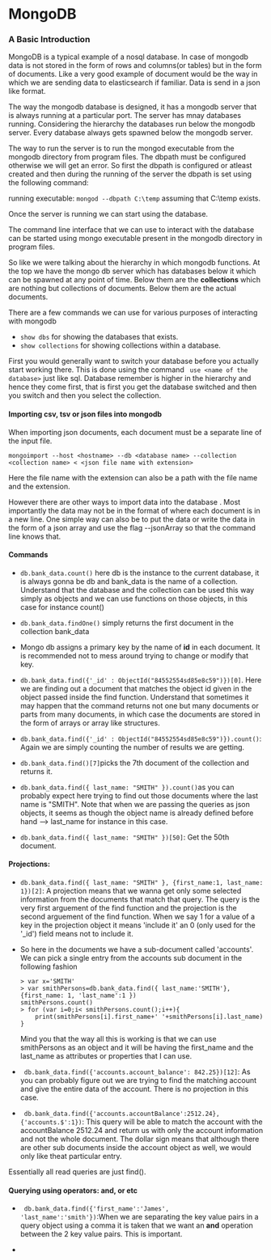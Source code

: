 # MongoDB

### A Basic Introduction

MongoDB is a typical example of a nosql database. In case of mongodb data is not stored in the form of rows and columns(or tables) but in the form of documents. Like a very good example of document would be the way in which we are sending data to elasticsearch if familiar. Data is send in a json like format. 

The way the mongodb database is designed, it has a mongodb server that is always running at a particular port. The server has mnay databases running. Considering the hierarchy the databases run below the mongodb server. Every database always gets spawned below the mongodb server.

The way to run the server is to run the mongod executable from the mongodb directory from program files. The dbpath must be configured otherwise we will get an error. So first the dbpath is configured or atleast created and then during the running of the server the dbpath is set using the following command:

running executable: ``` mongod --dbpath C:\temp ``` assuming that C:\temp exists.

Once the server is running we can start using the database.

The command line interface that we can use to interact with the database can be started using mongo executable present in the mongodb directory in program files.

So like we were talking about the hierarchy in which mongodb functions. At the top we have the mongo db server which has databases below it which can be spawned at any point of time. Below them are the **collections** which are nothing but collections of documents. Below them are the actual documents.

There are a few commands we can use for various purposes of interacting with mongodb

- ``` show dbs ``` for showing the databases that exists.
- ``` show collections ``` for showing collections within a 
database.

First you would generally want to switch your database before you actually start working there. This is done using the command ``` use <name of the database>``` just like sql. Database remember is higher in the hierarchy and hence they come first, that is first you get the database switched and then you switch and then you select the collection.

#### Importing csv, tsv or json files into mongodb

When importing json documents, each document must be a separate line of the input file.

```
mongoimport --host <hostname> --db <database name> --collection <collection name> < <json file name with extension> 
```

Here the file name with the extension can also be a path with the file name and the extension.

However there are other ways to import data into the database . Most importantly the data may not be in the format of where each document is in a new line. One simple way can also be to put the data or write the data in the form of a json array and use the flag --jsonArray so that the command line knows that.

#### Commands

- ``` db.bank_data.count() ``` here db is the instance to the current database, it is always gonna be db and bank_data is the name of a collection. Understand that the database and the collection can be used this way simply as objects and we can use functions on those objects, in this case for instance count()

- ``` db.bank_data.findOne() ``` simply returns the first document in the collection bank_data

- Mongo db assigns a primary key by the name of **id** in each document. It is recommended not to mess around trying to change or modify that key.

- ``` db.bank_data.find({'_id' : ObjectId("84552554sd85e8c59")})[0] ```. Here we are finding out a document that matches the object id given in the object passed inside the find function. Understand that sometimes it may happen that the command returns not one but many documents or parts from many documents, in which case the documents are stored in the form of arrays or array like structures. 

- ``` db.bank_data.find({'_id' : ObjectId("84552554sd85e8c59")}).count() ```: Again we are simply counting the number of results we are getting.

- ``` db.bank_data.find()[7] ```picks the 7th document of the collection and returns it.

- ``` db.bank_data.find({ last_name: "SMITH" }).count() ```as you can probably expect here trying to find out those documents where the last name is "SMITH". Note that when we are passing the queries as json objects, it seems as though the object name is already defined before hand --> last_name for instance in this case.

- ``` db.bank_data.find({ last_name: "SMITH" })[50] ```: Get the 50th document.

#### Projections:

- ``` db.bank_data.find({ last_name: "SMITH" }, {first_name:1, last_name: 1})[2] ```: A projection means that we wanna get only some selected information from the documents that match that query. The query is the very first arguement of the find function and the projection is the second arguement of the find function. When we say 1 for a value of a key in the projection object it means 'include it' an 0 (only used for the '_id') field means not to include it.

- So here in the documents we have a sub-document called 'accounts'. We can pick a single entry from the accounts sub document in the following fashion
    ```     
    > var x='SMITH'
    > var smithPersons=db.bank_data.find({ last_name:'SMITH'}, {first_name: 1, 'last_name':1 })
    smithPersons.count()
    > for (var i=0;i< smithPersons.count();i++){
        print(smithPersons[i].first_name+' '+smithPersons[i].last_name)
    }
    ```
    Mind you that the way all this is working is that we can use smithPersons as an object and it will be having the first_name and the last_name as attributes or properties that I can use.

- ``` db.bank_data.find({'accounts.account_balance': 842.25})[12]```: As you can probably figure out we are trying to find the matching account and give the entire data of the account. There is no projection in this case.  

- ``` db.bank_data.find({'accounts.accountBalance':2512.24}, {'accounts.$':1})```: This query will be able to match the account with the accountBalance 2512.24 and return us with only the account information and not the whole document. The dollar sign means that although there are other sub documents inside the account object as well, we would only like theat particular entry.

Essentially all read queries are just find().

#### Querying using operators: and, or etc

- ``` db.bank_data.find({'first_name':'James', 'last_name':'smith'})```:When we are separating the key value pairs in a query object using a comma it is taken that we want an **and** operation between the 2 key value pairs. This is important.

- 